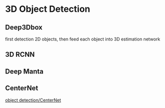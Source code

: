 # 3D Object Detection
## Deep3Dbox
first detection 2D objects, then feed each object into 3D estimation network

## 3D RCNN

## Deep Manta

## CenterNet
[object detection/CenterNet](object_detection#centernet-objects-as-points-2019)